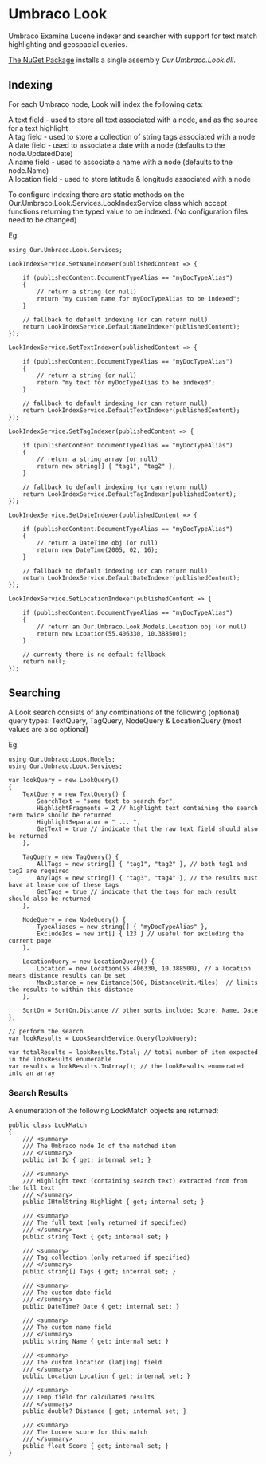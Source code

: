 # Umbraco Look
Umbraco Examine Lucene indexer and searcher with support for text match highlighting and geospacial queries.

[The NuGet Package](https://www.nuget.org/packages/Our.Umbraco.Look) installs a single assembly _Our.Umbraco.Look.dll_.

## Indexing

For each Umbraco node, Look will index the following data:

A text field - used to store all text associated with a node, and as the source for a text highlight  
A tag field - used to store a collection of string tags associated with a node  
A date field - used to associate a date with a node (defaults to the node.UpdatedDate)  
A name field - used to associate a name with a node (defaults to the node.Name)  
A location field - used to store latitude & longitude associated with a node  
  
To configure indexing there are static methods on the Our.Umbraco.Look.Services.LookIndexService class which accept functions returning the typed value to be indexed. (No configuration files need to be changed)

Eg.

	using Our.Umbraco.Look.Services;
	
	LookIndexService.SetNameIndexer(publishedContent => {

		if (publishedContent.DocumentTypeAlias == "myDocTypeAlias")
		{	
			// return a string (or null)
			return "my custom name for myDocTypeAlias to be indexed";
		}

		// fallback to default indexing (or can return null)
		return LookIndexService.DefaultNameIndexer(publishedContent);
	});
	
	LookIndexService.SetTextIndexer(publishedContent => {

		if (publishedContent.DocumentTypeAlias == "myDocTypeAlias")
		{
			// return a string (or null)
			return "my text for myDocTypeAlias to be indexed";
		}

		// fallback to default indexing (or can return null)
		return LookIndexService.DefaultTextIndexer(publishedContent);
	});
	
	LookIndexService.SetTagIndexer(publishedContent => {

		if (publishedContent.DocumentTypeAlias == "myDocTypeAlias")
		{
			// return a string array (or null)
			return new string[] { "tag1", "tag2" };
		}
		
		// fallback to default indexing (or can return null)
		return LookIndexService.DefaultTagIndexer(publishedContent);
	});
	
	LookIndexService.SetDateIndexer(publishedContent => {

		if (publishedContent.DocumentTypeAlias == "myDocTypeAlias")
		{
			// return a DateTime obj (or null)
			return new DateTime(2005, 02, 16);
		}

		// fallback to default indexing (or can return null)
		return LookIndexService.DefaultDateIndexer(publishedContent);
	});
	
	LookIndexService.SetLocationIndexer(publishedContent => {

		if (publishedContent.DocumentTypeAlias == "myDocTypeAlias")
		{
			// return an Our.Umbraco.Look.Models.Location obj (or null)
			return new Lcoation(55.406330, 10.388500);		
		}

		// currenty there is no default fallback
		return null;
	});

## Searching

A Look search consists of any combinations of the following (optional) query types: TextQuery, TagQuery, NodeQuery & LocationQuery (most values are also optional)

Eg.

	using Our.Umbraco.Look.Models;  
	using Our.Umbraco.Look.Services;  

	var lookQuery = new LookQuery()
	{
		TextQuery = new TextQuery() {
			SearchText = "some text to search for",
			HighlightFragments = 2 // highlight text containing the search term twice should be returned
			HighlightSeparator = " ... ",
			GetText = true // indicate that the raw text field should also be returned
		},

		TagQuery = new TagQuery() {
			AllTags = new string[] { "tag1", "tag2" }, // both tag1 and tag2 are required
			AnyTags = new string[] { "tag3", "tag4" }, // the results must have at lease one of these tags
			GetTags = true // indicate that the tags for each result should also be returned
		},

		NodeQuery = new NodeQuery() {
			TypeAliases = new string[] { "myDocTypeAlias" },
			ExcludeIds = new int[] { 123 } // useful for excluding the current page
		},

		LocationQuery = new LocationQuery() {
			Location = new Location(55.406330, 10.388500), // a location means distance results can be set
			MaxDistance = new Distance(500, DistanceUnit.Miles)  // limits the results to within this distance
		},

		SortOn = SortOn.Distance // other sorts include: Score, Name, Date
	};

	// perform the search
	var lookResults = LookSearchService.Query(lookQuery);

	var totalResults = lookResults.Total; // total number of item expected in the lookResults enumerable
	var results = lookResults.ToArray(); // the lookResults enumerated into an array

### Search Results

A enumeration of the following LookMatch objects are returned:

	public class LookMatch
	{
		/// <summary>
		/// The Umbraco node Id of the matched item
		/// </summary>
		public int Id { get; internal set; }

		/// <summary>
		/// Highlight text (containing search text) extracted from from the full text
		/// </summary>
		public IHtmlString Highlight { get; internal set; }

		/// <summary>
		/// The full text (only returned if specified)
		/// </summary>
		public string Text { get; internal set; }

		/// <summary>
		/// Tag collection (only returned if specified)
		/// </summary>
		public string[] Tags { get; internal set; }

		/// <summary>
		/// The custom date field
		/// </summary>
		public DateTime? Date { get; internal set; }

		/// <summary>
		/// The custom name field
		/// </summary>
		public string Name { get; internal set; }

		/// <summary>
		/// The custom location (lat|lng) field
		/// </summary>
		public Location Location { get; internal set; }

		/// <summary>
		/// Temp field for calculated results
		/// </summary>
		public double? Distance { get; internal set; }

		/// <summary>
		/// The Lucene score for this match
		/// </summary>
		public float Score { get; internal set; }
	}
